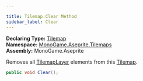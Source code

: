 ```yaml
---

title: Tilemap.Clear Method
sidebar_label: Clear
---
```

**Declaring Type:** [Tilemap](../)  
**Namespace:** [MonoGame.Aseprite.Tilemaps](../../)  
**Assembly:** MonoGame.Aseprite

Removes all [TilemapLayer](../../TilemapLayer/) elements from this [Tilemap](../).

```csharp
public void Clear();
```

